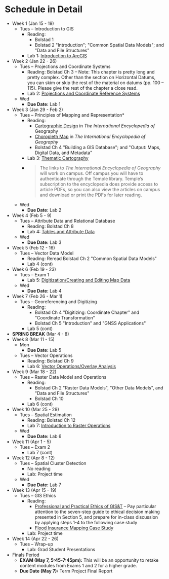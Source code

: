 # Schedule in Detail

* Week 1 (Jan 15 - 19)
    * Tues – Introduction to GIS
        * Reading:
            * Bolstad 1
            * Bolstad 2 "Introduction"; "Common Spatial Data Models"; and "Data and File Structures"
        * Lab 1: [Introduction to ArcGIS](https://github.com/temple-geography/fundamentals-arcgis-pro/blob/master/Lab_01_Introduction_to_ArcGIS.md)
* Week 2 (Jan 22 - 26)
    * Tues – Projections and Coordinate Systems
        * Reading: Bolstad Ch 3 – Note: This chapter is pretty long and pretty complex. Other than the section on Horizontal Datums, you can skim or skip the rest of the material on datums (pp. 100 – 115). Please give the rest of the chapter a close read.
        * Lab 2: [Projections and Coordinate Reference Systems](https://github.com/temple-geography/fundamentals-arcgis-pro/blob/master/Lab_02_Projections_and_CRS.md)
    * Wed
        * **Due Date:** Lab 1
* Week 3 (Jan 29 - Feb 2)
    * Tues – Principles of Mapping and Representation*
        * Reading:
            * [Cartographic Design](https://doi.org/10.1002/9781118786352.wbieg0603) in *The International Encyclopedia of* Geography
            * [Choropleth Map](https://doi.org/10.1002/9781118786352.wbieg0951) in *The International Encyclopedia of Geography*
            * Bolstad Ch 4 "Building a GIS Database"; and "Output: Maps, Digital Data, and Metadata"
        * Lab 3: [Thematic Cartography](https://github.com/temple-geography/fundamentals-arcgis-pro/blob/master/Lab_03_Thematic_Mapping.md)
        * > The links to *The International Encyclopedia of Geography* will work on campus. Off campus you will have to authenticate through the Temple library. Temple’s subscription to the encyclopedia does provide access to article PDFs, so you can also view the articles on campus and download or print the PDFs for later reading.
    * Wed
        * **Due Date:** Lab 2
* Week 4 (Feb 5 - 9)
    * Tues – Attribute Data and Relational Database
        * Reading: Bolstad Ch 8
        * Lab 4: [Tables and Attribute Data](https://github.com/temple-geography/fundamentals-arcgis-pro/blob/master/Lab_04_Tables_and_Attribute_Data.md)
    * Wed
        * **Due Date:** Lab 3
* Week 5 (Feb 12 - 16)
    * Tues – Vector Data Model
        * Reading: Reread Bolstad Ch 2 "Common Spatial Data Models"
        * Lab 4 (cont)
* Week 6 (Feb 19 - 23)
    * Tues – Exam 1
        * Lab 5: [Digitization/Creating and Editing Map Data](https://github.com/temple-geography/fundamentals-arcgis-pro/blob/master/Lab_05_Creating_Geographic_Data.md)
    * Wed
        * **Due Date:** Lab 4
* Week 7 (Feb 26 - Mar 1)
    * Tues – Georeferencing and Digitizing
        * Reading:
            * Bolstad Ch 4 "Digitizing: Coordinate Chapter" and "Coordinate Transformation"
            * Bolstad Ch 5 "Introduction" and "GNSS Applications"
        * Lab 5 (cont)
* **SPRING BREAK** (Mar 4 - 8)
* Week 8 (Mar 11 - 15)
    * Mon
        * **Due Date:** Lab 5
    * Tues – Vector Operations
        * Reading: Bolstad Ch 9
        * Lab 6: [Vector Operations/Overlay Analysis](https://github.com/temple-geography/fundamentals-arcgis-pro/blob/master/Lab_06_Vector_Operations.md)
* Week 9 (Mar 18 - 22)
    * Tues – Raster Data Model and Operations
        * Reading:
            * Bolstad Ch 2 "Raster Data Models", "Other Data Models", and "Data and File Structures"
            * Bolstad Ch 10
        * Lab 6 (cont)
* Week 10 (Mar 25 - 29)
    * Tues – Spatial Estimation
        * Reading: Bolstad Ch 12
        * Lab 7: [Introduction to Raster Operations](https://github.com/temple-geography/fundamentals-arcgis-pro/blob/master/Lab_07_Raster_Operations.md)
    * Wed
        * **Due Date:** Lab 6
* Week 11 (Apr 1 - 5)
    * Tues – Exam 2
        * Lab 7 (cont)
* Week 12 (Apr 8 - 12)
    * Tues – Spatial Cluster Detection
        * No reading
        * Lab: Project time
    * Wed
        * **Due Date:** Lab 7
* Week 13 (Apr 15 - 19)
    * Tues – GIS Ethics
        * Reading:
            * [Professional and Practical Ethics of GIS&T](https://gistbok.ucgis.org/bok-topics/professional-and-practical-ethics-gist) – Pay particular attention to the seven-step guide to ethical decision making presented in Section 5, and prepare for in-class discussion by applying steps 1-4 to the following case study
            * [Flood Insurance Mapping Case Study](https://sites.psu.edu/gisethics/files/2022/09/flood-insurance-mapping-case.pdf)
        * Lab: Project time
* Week 14 (Apr 22 - 26)
    * Tues – Wrap-up
        * Lab: Grad Student Presentations
* Finals Period
    * **EXAM (May 7, 5:45-7:45pm):** This will be an opportunity to retake content modules from Exams 1 and 2 for a higher grade.
    * **Due Date (May 7):** Term Project Final Report

